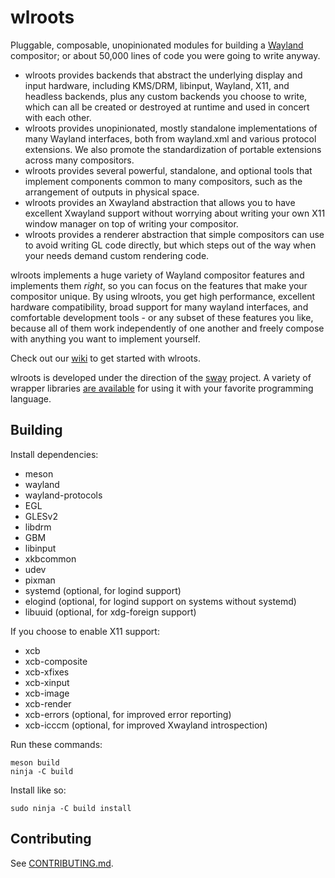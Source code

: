 # wlroots

Pluggable, composable, unopinionated modules for building a
[Wayland](http://wayland.freedesktop.org/) compositor; or about 50,000 lines of
code you were going to write anyway.

- wlroots provides backends that abstract the underlying display and input
	hardware, including KMS/DRM, libinput, Wayland, X11, and headless backends,
	plus any custom backends you choose to write, which can all be created or
	destroyed at runtime and used in concert with each other.
- wlroots provides unopinionated, mostly standalone implementations of many
	Wayland interfaces, both from wayland.xml and various protocol extensions.
	We also promote the standardization of portable extensions across
	many compositors.
- wlroots provides several powerful, standalone, and optional tools that
	implement components common to many compositors, such as the arrangement of
	outputs in physical space.
- wlroots provides an Xwayland abstraction that allows you to have excellent
	Xwayland support without worrying about writing your own X11 window manager
	on top of writing your compositor.
- wlroots provides a renderer abstraction that simple compositors can use to
	avoid writing GL code directly, but which steps out of the way when your
	needs demand custom rendering code.

wlroots implements a huge variety of Wayland compositor features and implements
them *right*, so you can focus on the features that make your compositor
unique. By using wlroots, you get high performance, excellent hardware
compatibility, broad support for many wayland interfaces, and comfortable
development tools - or any subset of these features you like, because all of
them work independently of one another and freely compose with anything you want
to implement yourself.

Check out our [wiki](https://github.com/swaywm/wlroots/wiki/Getting-started) to
get started with wlroots.

wlroots is developed under the direction of the
[sway](https://github.com/swaywm/sway) project. A variety of wrapper libraries
[are available](https://github.com/swaywm) for using it with your favorite
programming language.

## Building

Install dependencies:

* meson
* wayland
* wayland-protocols
* EGL
* GLESv2
* libdrm
* GBM
* libinput
* xkbcommon
* udev
* pixman
* systemd (optional, for logind support)
* elogind (optional, for logind support on systems without systemd)
* libuuid (optional, for xdg-foreign support)

If you choose to enable X11 support:

* xcb
* xcb-composite
* xcb-xfixes
* xcb-xinput
* xcb-image
* xcb-render
* xcb-errors (optional, for improved error reporting)
* xcb-icccm (optional, for improved Xwayland introspection)

Run these commands:

    meson build
    ninja -C build

Install like so:

	sudo ninja -C build install

## Contributing

See [CONTRIBUTING.md](https://github.com/swaywm/wlroots/blob/master/CONTRIBUTING.md).
